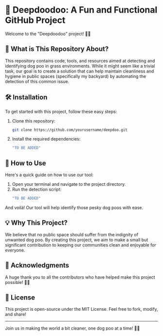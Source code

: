 

# 🐾 Deepdoodoo: A Fun and Functional GitHub Project #

Welcome to the "Deepdoodoo" project! 🐾💩

## 🎯 What is This Repository About? ##

This repository contains code, tools, and resources aimed at detecting and identifying dog poo in grass environments. While it might seem like a trivial task, our goal is to create a solution that can help maintain cleanliness and hygiene in public spaces (specifically my backyard) by automating the detection of this common issue.

## 🛠️ Installation ##

To get started with this project, follow these easy steps:

1. Clone this repository:
   ```bash
   git clone https://github.com/yourusername/deepdoo.git
   ```

2. Install the required dependencies:
   ```bash
   "TO BE ADDED"
   ```

## 🛑 How to Use ##

Here's a quick guide on how to use our tool:

1. Open your terminal and navigate to the project directory.
2. Run the detection script:
   ```bash
   "TO BE ADDED"
   ```

And voilà! Our tool will help identify those pesky dog poos with ease.

## 💡 Why This Project? ##

We believe that no public space should suffer from the indignity of unwanted dog poo. By creating this project, we aim to make a small but significant contribution to keeping our communities clean and enjoyable for everyone.

## 🙏 Acknowledgments ##

A huge thank you to all the contributors who have helped make this project possible! 🐾✨

## 📝 License ##

This project is open-source under the MIT License. Feel free to fork, modify, and share!

---

Join us in making the world a bit cleaner, one dog poo at a time! 🐾💩

